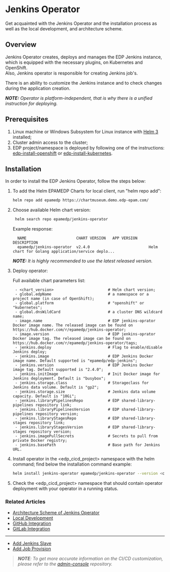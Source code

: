 # Jenkins Operator

Get acquainted with the Jenkins Operator and the installation process as well as the local development, 
and architecture scheme.

## Overview

Jenkins Operator creates, deploys and manages the EDP Jenkins instance, which is equipped with the necessary plugins, on Kubernetes and OpenShift.  
Also, Jenkins operator is responsible for creating Jenkins job's.

There is an ability to customize the Jenkins instance and to check changes during the application creation.

_**NOTE:** Operator is platform-independent, that is why there is a unified instruction for deploying._

## Prerequisites
1. Linux machine or Windows Subsystem for Linux instance with [Helm 3](https://helm.sh/docs/intro/install/) installed;
2. Cluster admin access to the cluster;
3. EDP project/namespace is deployed by following one of the instructions: [edp-install-openshift](https://github.com/epam/edp-install/blob/master/documentation/openshift_install_edp.md#edp-project) or [edp-install-kubernetes](https://github.com/epam/edp-install/blob/master/documentation/kubernetes_install_edp.md#edp-namespace).

## Installation
In order to install the EDP Jenkins Operator, follow the steps below:

1. To add the Helm EPAMEDP Charts for local client, run "helm repo add":
     ```bash
     helm repo add epamedp https://chartmuseum.demo.edp-epam.com/
     ```
2. Choose available Helm chart version:
    ```bash
     helm search repo epamedp/jenkins-operator
    ```
   Example response:
   ```
     NAME                      CHART VERSION   APP VERSION     DESCRIPTION
     epamedp/jenkins-operator  v2.4.0                          Helm chart for Golang application/service deplo...
     ```

    _**NOTE:** It is highly recommended to use the latest released version._

3. Deploy operator:

    Full available chart parameters list:
    ```
     - <chart_version>                        # Helm chart version;
     - global.edpName                         # a namespace or a project name (in case of OpenShift);
     - global.platform                        # "openshift" or "kubernetes";
     - global.dnsWildCard                     # a cluster DNS wildcard name;
     - image.name                             # EDP jenkins-oprator Docker image name. The released image can be found on https://hub.docker.com/r/epamedp/jenkins-operator;
     - image.version                          # EDP jenkins-oprator Docker image tag. The released image can be found on https://hub.docker.com/r/epamedp/jenkins-operator/tags;
     - jenkins.deploy                         # Flag to enable/disable Jenkins deploy;
     - jenkins.image                          # EDP Jenkins Docker image name. Default supported is "epamedp/edp-jenkins";
     - jenkins.version                        # EDP Jenkins Docker image tag. Default supported is "2.4.0";
     - jenkins.initImage                      # Init Docker image for Jenkins deployment. Default is "busybox";
     - jenkins.storage.class                  # Storageclass for Jenkins data volume. Default is "gp2";
     - jenkins.storage.size                   # Jenkins data volume capacity. Default is "10Gi";
     - jenkins.libraryPipelinesRepo           # EDP shared-library-pipelines repository link;
     - jenkins.libraryPipelinesVersion        # EDP shared-library-pipelines repository version;
     - jenkins.libraryStagesRepo              # EDP shared-library-stages repository link;
     - jenkins.libraryStagesVersion           # EDP shared-library-stages repository version;
     - jenkins.imagePullSecrets               # Secrets to pull from private Docker registry;
     - jenkins.basePath                       # Base path for Jenkins URL.
    ```

4. Install operator in the <edp_cicd_project> namespace with the helm command; find below the installation command example:
    ```bash
    helm install jenkins-operator epamedp/jenkins-operator --version <chart_version> --namespace <edp_cicd_project> --set name=jenkins-operator --set global.edpName=<edp_cicd_project> --set global.platform=<platform_type> --set global.dnsWildCard=<cluster_DNS_wildcard>
    ```
5. Check the <edp_cicd_project> namespace that should contain operator deployment with your operator in a running status.

### Related Articles
* [Architecture Scheme of Jenkins Operator](documentation/arch.md)
* [Local Development](documentation/local-development.md)
* [GitHub Integration](https://github.com/epmd-edp/admin-console/blob/master/documentation/github-integration.md#github-integration)
* [GitLab Integration](https://github.com/epmd-edp/admin-console/blob/master/documentation/gitlab-integration.md#gitlab-integration)
---
* [Add Jenkins Slave](documentation/add-jenkins-slave.md) 
* [Add Job Provision](documentation/add-job-provision.md)

>_**NOTE**: To get more accurate information on the CI/CD customization, please refer to the [admin-console](https://github.com/epam/admin-console/tree/master#edp-admin-console) repository._
